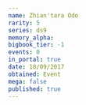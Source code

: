 ```yaml
---
name: Zhian'tara Odo
rarity: 5
series: ds9
memory_alpha:
bigbook_tier: -1
events: 0
in_portal: true
date: 18/09/2017
obtained: Event
mega: false
published: true
---
```



